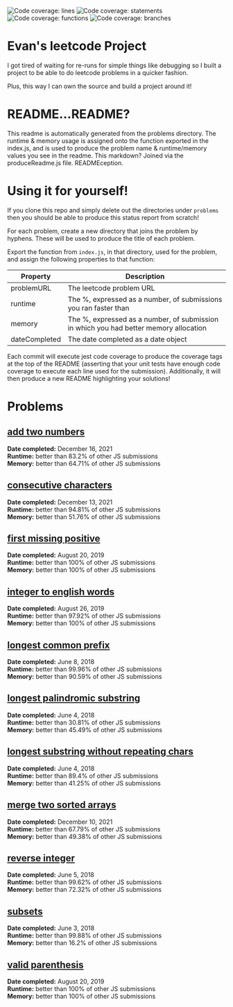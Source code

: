 ![Code coverage: lines](https://img.shields.io/badge/lines-100%25-brightgreen?logo=jest "lines") ![Code coverage: statements](https://img.shields.io/badge/statements-100%25-brightgreen?logo=jest "statements") ![Code coverage: functions](https://img.shields.io/badge/functions-100%25-brightgreen?logo=jest "functions") ![Code coverage: branches](https://img.shields.io/badge/branches-99.03%25-yellow?logo=jest "branches")   
# Evan's leetcode Project

I got tired of waiting for re-runs for simple things like debugging so I built a project to be able to do leetcode problems in a quicker fashion.

Plus, this way I can own the source and build a project around it!

# README...README?

This readme is automatically generated from the problems directory. The runtime & memory usage is assigned onto the function exported in the index.js, and is used to produce the problem name & runtime/memory values you see in the readme. This markdown? Joined via the produceReadme.js file. READMEception.

# Using it for yourself!

If you clone this repo and simply delete out the directories under `problems` then you should be able to produce this status report from scratch!

For each problem, create a new directory that joins the problem by hyphens. These will be used to produce the title of each problem.

Export the function from `index.js`, in that directory, used for the problem, and assign the following properties to that function:

| Property | Description |
| -------- | ----------- |
| problemURL | The leetcode problem URL |
| runtime    | The %, expressed as a number, of submissions you ran faster than |
| memory     | The %, expressed as a number, of submission in which you had better memory allocation |
| dateCompleted | The date completed as a date object |

Each commit will execute jest code coverage to produce the coverage tags at the top of the README (asserting that your unit tests have enough code coverage to execute each line used for the submission). Additionally, it will then produce a new README highlighting your solutions!
  
# Problems  
## [add two numbers](https://leetcode.com/problems/add-two-numbers/)  
**Date completed:** December 16, 2021  
**Runtime:** better than 83.2% of other JS submissions  
**Memory:** better than 64.71% of other JS submissions  
## [consecutive characters](https://leetcode.com/problems/consecutive-characters/)  
**Date completed:** December 13, 2021  
**Runtime:** better than 94.81% of other JS submissions  
**Memory:** better than 51.76% of other JS submissions  
## [first missing positive](https://leetcode.com/problems/first-missing-positive/)  
**Date completed:** August 20, 2019  
**Runtime:** better than 100% of other JS submissions  
**Memory:** better than 100% of other JS submissions  
## [integer to english words](https://leetcode.com/problems/integer-to-english-words/)  
**Date completed:** August 26, 2019  
**Runtime:** better than 97.92% of other JS submissions  
**Memory:** better than 100% of other JS submissions  
## [longest common prefix](https://leetcode.com/problems/longest-common-prefix/)  
**Date completed:** June 8, 2018  
**Runtime:** better than 99.96% of other JS submissions  
**Memory:** better than 90.59% of other JS submissions  
## [longest palindromic substring](https://leetcode.com/problems/longest-palindromic-substring/)  
**Date completed:** June 4, 2018  
**Runtime:** better than 30.81% of other JS submissions  
**Memory:** better than 45.49% of other JS submissions  
## [longest substring without repeating chars](https://leetcode.com/problems/longest-substring-without-repeating-characters/)  
**Date completed:** June 4, 2018  
**Runtime:** better than 89.4% of other JS submissions  
**Memory:** better than 41.25% of other JS submissions  
## [merge two sorted arrays](https://leetcode.com/problems/merge-two-sorted-lists/)  
**Date completed:** December 10, 2021  
**Runtime:** better than 67.79% of other JS submissions  
**Memory:** better than 49.38% of other JS submissions  
## [reverse integer](https://leetcode.com/problems/reverse-integer/)  
**Date completed:** June 5, 2018  
**Runtime:** better than 99.62% of other JS submissions  
**Memory:** better than 72.32% of other JS submissions  
## [subsets](https://leetcode.com/problems/subsets/)  
**Date completed:** June 3, 2018  
**Runtime:** better than 99.88% of other JS submissions  
**Memory:** better than 16.2% of other JS submissions  
## [valid parenthesis](https://leetcode.com/problems/valid-parentheses/)  
**Date completed:** August 20, 2019  
**Runtime:** better than 100% of other JS submissions  
**Memory:** better than 100% of other JS submissions  

